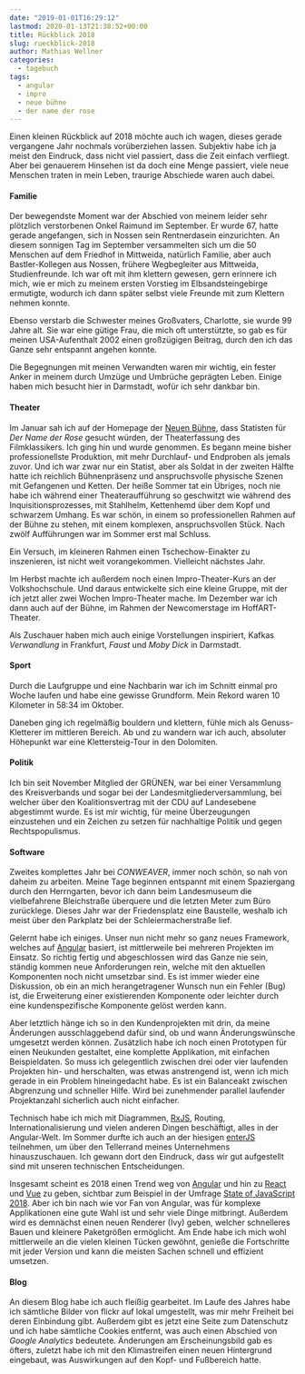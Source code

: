 ```yaml
---
date: "2019-01-01T16:29:12"
lastmod: 2020-01-13T21:38:52+00:00
title: Rückblick 2018
slug: rueckblick-2018
author: Mathias Wellner
categories:
  - tagebuch
tags:
  - angular
  - impro
  - neue bühne
  - der name der rose
---
```

Einen kleinen Rückblick auf 2018 möchte auch ich wagen, dieses gerade vergangene Jahr nochmals vorüberziehen lassen. Subjektiv habe ich ja meist den Eindruck, dass nicht viel passiert, dass die Zeit einfach verfliegt. Aber bei genauerem Hinsehen ist da doch eine Menge passiert, viele neue Menschen traten in mein Leben, traurige Abschiede waren auch dabei. 
<!--more-->

#### Familie

Der bewegendste Moment war der Abschied von meinem leider sehr plötzlich verstorbenen Onkel Raimund im September. Er wurde 67, hatte gerade angefangen, sich in Nossen sein Rentnerdasein einzurichten. An diesem sonnigen Tag im September versammelten sich um die 50 Menschen auf dem Friedhof in Mittweida, natürlich Familie, aber auch Bastler-Kollegen aus Nossen, frühere Wegbegleiter aus Mittweida, Studienfreunde. Ich war oft mit ihm klettern gewesen, gern erinnere ich mich, wie er mich zu meinem ersten Vorstieg im Elbsandsteingebirge ermutigte, wodurch ich dann später selbst viele Freunde mit zum Klettern nehmen konnte. 

Ebenso verstarb die Schwester meines Großvaters, Charlotte, sie wurde 99 Jahre alt. Sie war eine gütige Frau, die mich oft unterstützte, so gab es für meinen USA-Aufenthalt 2002 einen großzügigen Beitrag, durch den ich das Ganze sehr entspannt angehen konnte. 

Die Begegnungen mit meinen Verwandten waren mir wichtig, ein fester Anker in meinem durch Umzüge und Umbrüche geprägten Leben. Einige haben mich besucht hier in Darmstadt, wofür ich sehr dankbar bin. 

#### Theater

Im Januar sah ich auf der Homepage der [Neuen Bühne](https://www.neue-buehne.de/), dass Statisten für _Der Name der Rose_ gesucht würden, der Theaterfassung des Filmklassikers. Ich ging hin und wurde genommen. Es begann meine bisher professionellste Produktion, mit mehr Durchlauf- und Endproben als jemals zuvor. Und ich war zwar nur ein Statist, aber als Soldat in der zweiten Hälfte hatte ich reichlich Bühnenpräsenz und anspruchsvolle physische Szenen mit Gefangenen und Ketten. Der heiße Sommer tat ein Übriges, noch nie habe ich während einer Theateraufführung so geschwitzt wie während des Inquisitionsprozesses, mit Stahlhelm, Kettenhemd über dem Kopf und schwarzem Umhang. Es war schön, in einem so professionellen Rahmen auf der Bühne zu stehen, mit einem komplexen, anspruchsvollen Stück. Nach zwölf Aufführungen war im Sommer erst mal Schluss. 

Ein Versuch, im kleineren Rahmen einen Tschechow-Einakter zu inszenieren, ist nicht weit vorangekommen. Vielleicht nächstes Jahr. 

Im Herbst machte ich außerdem noch einen Impro-Theater-Kurs an der Volkshochschule. Und daraus entwickelte sich eine kleine Gruppe, mit der ich jetzt aller zwei Wochen Impro-Theater mache. Im Dezember war ich dann auch auf der Bühne, im Rahmen der Newcomerstage im HoffART-Theater. 

Als Zuschauer haben mich auch einige Vorstellungen inspiriert, Kafkas _Verwandlung_ in Frankfurt, _Faust_ und _Moby Dick_ in Darmstadt.

#### Sport

Durch die Laufgruppe und eine Nachbarin war ich im Schnitt einmal pro Woche laufen und habe eine gewisse Grundform. Mein Rekord waren 10 Kilometer in 58:34 im Oktober. 

Daneben ging ich regelmäßig bouldern und klettern, fühle mich als Genuss-Kletterer im mittleren Bereich. Ab und zu wandern war ich auch, absoluter Höhepunkt war eine Klettersteig-Tour in den Dolomiten. 

#### Politik

Ich bin seit November Mitglied der GRÜNEN, war bei einer Versammlung des Kreisverbands und sogar bei der Landesmitgliederversammlung, bei welcher über den Koalitionsvertrag mit der CDU auf Landesebene abgestimmt wurde. Es ist mir wichtig, für meine Überzeugungen einzustehen und ein Zeichen zu setzen für nachhaltige Politik und gegen Rechtspopulismus. 

#### Software

Zweites komplettes Jahr bei _CONWEAVER_, immer noch schön, so nah von daheim zu arbeiten. Meine Tage beginnen entspannt mit einem Spaziergang durch den Herrngarten, bevor ich dann beim Landesmuseum die vielbefahrene Bleichstraße überquere und die letzten Meter zum Büro zurücklege. Dieses Jahr war der Friedensplatz eine Baustelle, weshalb ich meist über den Parkplatz bei der Schleiermacherstraße lief.

Gelernt habe ich einiges. Unser nun nicht mehr so ganz neues Framework, welches auf [Angular](https://angular.io/) basiert, ist mittlerweile bei mehreren Projekten im Einsatz. So richtig fertig und abgeschlossen wird das Ganze nie sein, ständig kommen neue Anforderungen rein, welche mit den aktuellen Komponenten noch nicht umsetzbar sind. Es ist immer wieder eine Diskussion, ob ein an mich herangetragener Wunsch nun ein Fehler (Bug) ist, die Erweiterung einer existierenden Komponente oder leichter durch eine kundenspezifische Komponente gelöst werden kann. 

Aber letztlich hänge ich so in den Kundenprojekten mit drin, da meine Änderungen ausschlaggebend dafür sind, ob und wann Änderungswünsche umgesetzt werden können. Zusätzlich habe ich noch einen Prototypen für einen Neukunden gestaltet, eine komplette Applikation, mit einfachen Beispieldaten. So muss ich gelegentlich zwischen drei oder vier laufenden Projekten hin- und herschalten, was etwas anstrengend ist, wenn ich mich gerade in ein Problem hineingedacht habe. Es ist ein Balanceakt zwischen Abgrenzung und schneller Hilfe. Wird bei zunehmender parallel laufender Projektanzahl sicherlich auch nicht einfacher. 

Technisch habe ich mich mit Diagrammen, [RxJS](https://rxjs-dev.firebaseapp.com/), Routing, Internationalisierung und vielen anderen Dingen beschäftigt, alles in der Angular-Welt. Im Sommer durfte ich auch an der hiesigen [enterJS](https://www.enterjs.de/) teilnehmen, um über den Tellerrand meines Unternehmens hinauszuschauen. Ich gewann dort den Eindruck, dass wir gut aufgestellt sind mit unseren technischen Entscheidungen.

Insgesamt scheint es 2018 einen Trend weg von [Angular](https://angular.io/) und hin zu [React](https://reactjs.org/) und [Vue](https://vuejs.org/) zu geben, sichtbar zum Beispiel in der Umfrage [State of JavaScript 2018](https://2018.stateofjs.com/front-end-frameworks/overview/). Aber ich bin nach wie vor Fan von Angular, was für komplexe Applikationen eine gute Wahl ist und sehr viele Dinge mitbringt. Außerdem wird es demnächst einen neuen Renderer (Ivy) geben, welcher schnelleres Bauen und kleinere Paketgrößen ermöglicht. Am Ende habe ich mich wohl mittlerweile an die vielen kleinen Tücken gewöhnt, genieße die Fortschritte mit jeder Version und kann die meisten Sachen schnell und effizient umsetzen. 

#### Blog

An diesem Blog habe ich auch fleißig gearbeitet. Im Laufe des Jahres habe ich sämtliche Bilder von flickr auf lokal umgestellt, was mir mehr Freiheit bei deren Einbindung gibt. Außerdem gibt es jetzt eine Seite zum Datenschutz und ich habe sämtliche Cookies entfernt, was auch einen Abschied von _Google Analytics_ bedeutete. Änderungen am Erscheinungsbild gab es öfters, zuletzt habe ich mit den Klimastreifen einen neuen Hintergrund eingebaut, was Auswirkungen auf den Kopf- und Fußbereich hatte. 